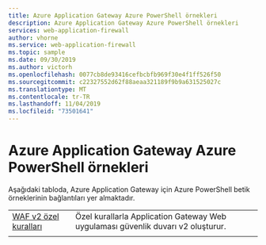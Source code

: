 ```yaml
---
title: Azure Application Gateway Azure PowerShell örnekleri
description: Azure Application Gateway Azure PowerShell örnekleri
services: web-application-firewall
author: vhorne
ms.service: web-application-firewall
ms.topic: sample
ms.date: 09/30/2019
ms.author: victorh
ms.openlocfilehash: 0077cb8de93416cefbcbfb969f30e4f1ff526f50
ms.sourcegitcommit: c22327552d62f88aeaa321189f9b9a631525027c
ms.translationtype: MT
ms.contentlocale: tr-TR
ms.lasthandoff: 11/04/2019
ms.locfileid: "73501641"
---
```

# <a name="azure-powershell-examples-for-azure-application-gateway"></a>Azure Application Gateway Azure PowerShell örnekleri

Aşağıdaki tabloda, Azure Application Gateway için Azure PowerShell betik örneklerinin bağlantıları yer almaktadır.

| | |
|---|---|
|[WAF v2 özel kuralları](../scripts/waf-custom-rules-powershell.md)|Özel kurallarla Application Gateway Web uygulaması güvenlik duvarı v2 oluşturur.
| | |